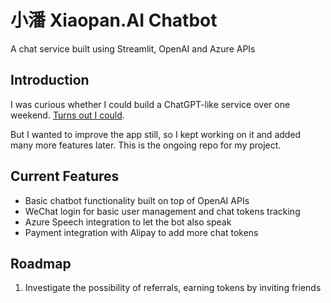 # 小潘 Xiaopan.AI Chatbot
A chat service built using Streamlit, OpenAI and Azure APIs

## Introduction
I was curious whether I could build a ChatGPT-like service over one weekend. [Turns out I could](https://www.linkedin.com/pulse/how-i-built-my-own-chatgpt-almost-free-less-than-24-hours-tianyi-pan/).

But I wanted to improve the app still, so I kept working on it and added many more features later. This is the ongoing repo for my project.

## Current Features

- Basic chatbot functionality built on top of OpenAI APIs
- WeChat login for basic user management and chat tokens tracking
- Azure Speech integration to let the bot also speak
- Payment integration with Alipay to add more chat tokens

## Roadmap

1. Investigate the possibility of referrals, earning tokens by inviting friends
